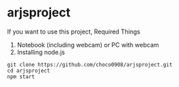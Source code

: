 # arjsproject
If you want to use this project,
Required Things
1. Notebook (including webcam) or PC with webcam
2. Installing node.js 

```
git clone https://github.com/choco0908/arjsproject.git
cd arjsproject
npm start
```

